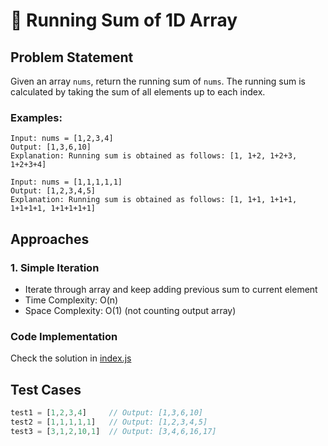 # 🔢 Running Sum of 1D Array

## Problem Statement
Given an array `nums`, return the running sum of `nums`. The running sum is calculated by taking the sum of all elements up to each index.

### Examples:
```
Input: nums = [1,2,3,4]
Output: [1,3,6,10]
Explanation: Running sum is obtained as follows: [1, 1+2, 1+2+3, 1+2+3+4]

Input: nums = [1,1,1,1,1]
Output: [1,2,3,4,5]
Explanation: Running sum is obtained as follows: [1, 1+1, 1+1+1, 1+1+1+1, 1+1+1+1+1]
```

## Approaches

### 1. Simple Iteration
- Iterate through array and keep adding previous sum to current element
- Time Complexity: O(n)
- Space Complexity: O(1) (not counting output array)

### Code Implementation
Check the solution in [index.js](./index.js)

## Test Cases
```javascript
test1 = [1,2,3,4]     // Output: [1,3,6,10]
test2 = [1,1,1,1,1]   // Output: [1,2,3,4,5]
test3 = [3,1,2,10,1]  // Output: [3,4,6,16,17]
```